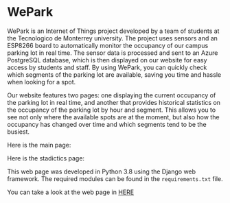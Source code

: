 # WePark

WePark is an Internet of Things project developed by a team of students at the Tecnologico de Monterrey university. The project uses sensors and an ESP8266 board to automatically monitor the occupancy of our campus parking lot in real time. The sensor data is processed and sent to an Azure PostgreSQL database, which is then displayed on our website for easy access by students and staff. By using WePark, you can quickly check which segments of the parking lot are available, saving you time and hassle when looking for a spot.

Our website features two pages: one displaying the current occupancy of the parking lot in real time, and another that provides historical statistics on the occupancy of the parking lot by hour and segment. This allows you to see not only where the available spots are at the moment, but also how the occupancy has changed over time and which segments tend to be the busiest.

Here is the main page:

Here is the stadictics page:

This web page was developed in Python 3.8 using the Django web framework. The required modules can be found in the `requirements.txt` file.

You can take a look at the web page in [HERE](http://ec2-54-167-62-67.compute-1.amazonaws.com:8000/index)
